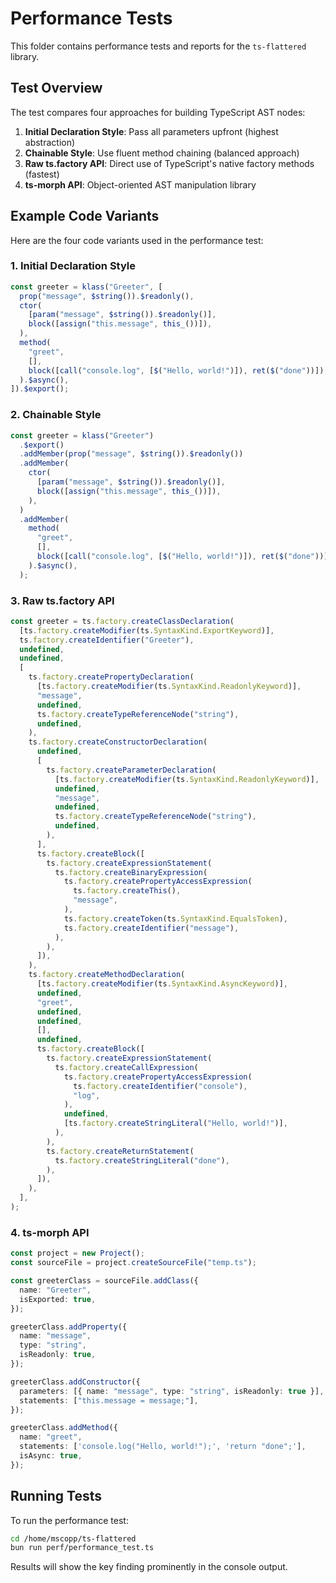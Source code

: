 # Performance Tests

This folder contains performance tests and reports for the `ts-flattered` library.

## Test Overview

The test compares four approaches for building TypeScript AST nodes:

1. **Initial Declaration Style**: Pass all parameters upfront (highest abstraction)
2. **Chainable Style**: Use fluent method chaining (balanced approach)
3. **Raw ts.factory API**: Direct use of TypeScript's native factory methods (fastest)
4. **ts-morph API**: Object-oriented AST manipulation library

## Example Code Variants

Here are the four code variants used in the performance test:

### 1. Initial Declaration Style

```typescript
const greeter = klass("Greeter", [
  prop("message", $string()).$readonly(),
  ctor(
    [param("message", $string()).$readonly()],
    block([assign("this.message", this_())]),
  ),
  method(
    "greet",
    [],
    block([call("console.log", [$("Hello, world!")]), ret($("done"))]),
  ).$async(),
]).$export();
```

### 2. Chainable Style

```typescript
const greeter = klass("Greeter")
  .$export()
  .addMember(prop("message", $string()).$readonly())
  .addMember(
    ctor(
      [param("message", $string()).$readonly()],
      block([assign("this.message", this_())]),
    ),
  )
  .addMember(
    method(
      "greet",
      [],
      block([call("console.log", [$("Hello, world!")]), ret($("done"))]),
    ).$async(),
  );
```

### 3. Raw ts.factory API

```typescript
const greeter = ts.factory.createClassDeclaration(
  [ts.factory.createModifier(ts.SyntaxKind.ExportKeyword)],
  ts.factory.createIdentifier("Greeter"),
  undefined,
  undefined,
  [
    ts.factory.createPropertyDeclaration(
      [ts.factory.createModifier(ts.SyntaxKind.ReadonlyKeyword)],
      "message",
      undefined,
      ts.factory.createTypeReferenceNode("string"),
      undefined,
    ),
    ts.factory.createConstructorDeclaration(
      undefined,
      [
        ts.factory.createParameterDeclaration(
          [ts.factory.createModifier(ts.SyntaxKind.ReadonlyKeyword)],
          undefined,
          "message",
          undefined,
          ts.factory.createTypeReferenceNode("string"),
          undefined,
        ),
      ],
      ts.factory.createBlock([
        ts.factory.createExpressionStatement(
          ts.factory.createBinaryExpression(
            ts.factory.createPropertyAccessExpression(
              ts.factory.createThis(),
              "message",
            ),
            ts.factory.createToken(ts.SyntaxKind.EqualsToken),
            ts.factory.createIdentifier("message"),
          ),
        ),
      ]),
    ),
    ts.factory.createMethodDeclaration(
      [ts.factory.createModifier(ts.SyntaxKind.AsyncKeyword)],
      undefined,
      "greet",
      undefined,
      undefined,
      [],
      undefined,
      ts.factory.createBlock([
        ts.factory.createExpressionStatement(
          ts.factory.createCallExpression(
            ts.factory.createPropertyAccessExpression(
              ts.factory.createIdentifier("console"),
              "log",
            ),
            undefined,
            [ts.factory.createStringLiteral("Hello, world!")],
          ),
        ),
        ts.factory.createReturnStatement(
          ts.factory.createStringLiteral("done"),
        ),
      ]),
    ),
  ],
);
```

### 4. ts-morph API

```typescript
const project = new Project();
const sourceFile = project.createSourceFile("temp.ts");

const greeterClass = sourceFile.addClass({
  name: "Greeter",
  isExported: true,
});

greeterClass.addProperty({
  name: "message",
  type: "string",
  isReadonly: true,
});

greeterClass.addConstructor({
  parameters: [{ name: "message", type: "string", isReadonly: true }],
  statements: ["this.message = message;"],
});

greeterClass.addMethod({
  name: "greet",
  statements: ['console.log("Hello, world!");', 'return "done";'],
  isAsync: true,
});
```

## Running Tests

To run the performance test:

```bash
cd /home/mscopp/ts-flattered
bun run perf/performance_test.ts
```

Results will show the key finding prominently in the console output.
